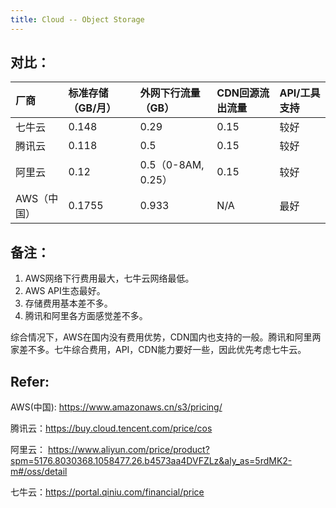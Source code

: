 ```yaml
---
title: Cloud -- Object Storage
---
```




## 对比：

| 厂商        | 标准存储（GB/月） | 外网下行流量（GB） | CDN回源流出流量 | API/工具支持 |
| :---------- | :---------------- | :----------------- | :-------------- | :----------- |
| 七牛云      | 0.148             | 0.29               | 0.15            | 较好         |
| 腾讯云      | 0.118             | 0.5                | 0.15            | 较好         |
| 阿里云      | 0.12              | 0.5（0-8AM, 0.25） | 0.15            | 较好         |
| AWS（中国） | 0.1755            | 0.933              | N/A             | 最好         |



## 备注：

1. AWS网络下行费用最大，七牛云网络最低。
2. AWS API生态最好。
3. 存储费用基本差不多。
4. 腾讯和阿里各方面感觉差不多。



综合情况下，AWS在国内没有费用优势，CDN国内也支持的一般。腾讯和阿里两家差不多。七牛综合费用，API，CDN能力要好一些，因此优先考虑七牛云。

## Refer:

AWS(中国): https://www.amazonaws.cn/s3/pricing/

腾讯云：https://buy.cloud.tencent.com/price/cos

阿里云： https://www.aliyun.com/price/product?spm=5176.8030368.1058477.26.b4573aa4DVFZLz&aly_as=5rdMK2-m#/oss/detail

七牛云：https://portal.qiniu.com/financial/price